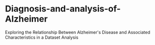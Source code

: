 # Diagnosis-and-analysis-of-Alzheimer
Exploring the Relationship Between Alzheimer's Disease and Associated Characteristics in a Dataset Analysis
